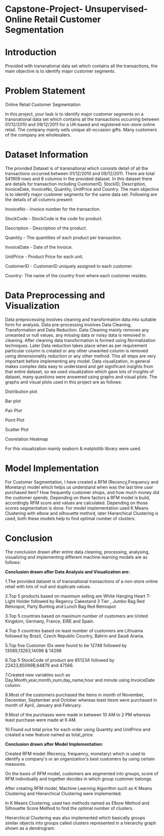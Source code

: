 # Capstone-Project- Unsupervised- Online Retail Customer Segmentation

# **Introduction**

Provided with transnational data set which contains all the transactions, the main objective is to identify major customer segments.

# **Problem Statement**

Online Retail Customer Segmentation

In this project, your task is to identify major customer segments on a transnational data set which contains all the transactions occurring between 01/12/2010 and 09/12/2011 for a UK-based and registered non-store online retail. The company mainly sells unique all-occasion gifts. Many customers of the company are wholesalers.

# **Dataset Information**

The provided Dataset is of transnational which consists detail of all the transactions occurred between 01/12/2010 and 09/12/2011. There are total 541909 rows and 8 columns in the provided dataset. In this dataset there are details for transaction including CustomerID, StockID, Description, InvoiceDate, InvoiceNo, Quantity, UnitPrice and Country. The main objective is to identify major customer segments for the same data set. Following are the details of all columns present:

InvoiceNo - Invoice number for the transaction.

StockCode - StockCode is the code for product.

Description - Description of the product.

Quantity - The quantities of each product per transaction.

InvoiceDate - Date of the Invoice.

UnitPrice - Product Price for each unit.

CustomerID - CustomerID uniquely assigned to each customer.

Country- The name of the country from where each customer resides. 

# **Data Preprocessing and Visualization**

Data preprocessing involves cleaning and transformation data into suitable form for analysis. Data pre-processing involves Data Cleaning, Transformation and Data Reduction. Data Cleaning mainly removes any unwanted or null values, any missing data or noisy data is removed in cleaning. After cleaning data transformation is formed using Normalization techniques. Later Data reduction takes place when as per requirement particular column is created or any other unwanted column is removed using dimensionality reduction or any other method. This all steps are very important before implementing any model. Data visualization, in general makes complex data easy to understand and get significant insights from that entire dataset, so we used visualization which gave lots of insights of dataset, many questions were answered using graphs and visual plots. The graphs and visual plots used in this project are as follows:

Distribution plot

Bar plot

Pair Plot

Point Plot

Scatter Plot

Coorelation Heatmap

For this visualization mainly seaborn & matplotlib library were used.

# **Model Implementation**

For Customer Segmentation, I have created a RFM (Recency,Frequency and Monetary) model which helps us understand when was the last time user purchased item? How frequently customer shops, and how much money did the customer spends. Depending on there factors a RFM model is build, accordingly RFM score and values are calculated. Depending on those scores segmentation is done. For model implementation used K Means Clustering with elbow and silhouette method, later Hierarchical Clustering is used, both these models help to find optimal number of clusters.

# **Conclusion**

The conclusion drawn after entire data cleaning, processing, analysing, visualizing and implementing different machine learning models are as follows:

**Conclusion drawn after Data Analysis and Visualization are:**

1.The provided dataset is of transnational transactions of a non-store online retail with lots of null and duplicate values.

2.Top 5 products based on maximum selling are White Hanging Heart T-Light Holder followed by Regency Cakestand 3 Tier , Jumbo Bag Red Retrospot, Party Bunting and Lunch Bag Red Retrospot

3.Top 5 countries based on maximum number of customers are United Kingdom, Germany, France, EIRE and Spain.

4.Top 5 countries based on least number of customers are Lithuania followed by Brazil, Czech Republic Country, Bahrin and Saudi Arania.

5.Top five Customer IDs were found to be 12748 followed by 13089,13263,14096 & 14298

6.Top 5 StockCode of product are 85123A followed by 22423,85099B,84879 and 47566.

7.Created new variables such as Day,Month,year,month_num,day_name,hour and minute using InvoiceDate column.

8.Most of the customers purchased the items in month of November, December, September and October whereas least itesm were purchased in month of April, January and February.

9.Most of the purchases were made in between 10 AM to 2 PM whereas least purchase were made at 6 AM.

10.Found out total price for each order using Quantity and UnitPrice and created a new feature named as total_price.

**Conclusion drawn after Model Implementation:**

Created RFM model (Recency, frequency, monetary) which is used to identify a company's or an organization's best customers by using certain measures.

On the basis of RFM model, customers are segmented into groups, score of RFM individually and together decides in which group customer belongs.

After creating RFM model, Machine Learning Algorithm such as K Means Clustering and Hierarchical Clustering were implemented.

In K Means Clustering, used two methods named as Elbow Method and Silhouette Score Method to find the optimal number of clusters.

Hierarchical Clustering was also implemented which basically groups similar objects into groups called clusters represented in a hierarchy graph shown as a dendrogram.



